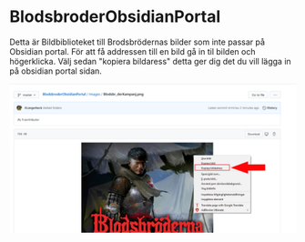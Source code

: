 # BlodsbroderObsidianPortal
Detta är Bildbiblioteket till Brodsbrödernas bilder som inte passar på Obsidian portal.
För att få addressen till en bild gå in til bilden och högerklicka. Välj sedan "kopiera bildaress" detta ger dig det du vill lägga in på
obsidian portal sidan.


![Alt Text](https://raw.githubusercontent.com/ALangerbeck/BlodsbroderObsidianPortal/master/Images/metaImages/HowToImage.png)
